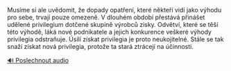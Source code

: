 
Musíme si ale uvědomit, že dopady opatření, které někteří vidí jako výhodu pro sebe, trvají pouze omezeně. V dlouhém období přestává přinášet udělené privilegium dotčené skupině výrobců zisky. Odvětví, které se těší této výhodě, láká nové podnikatele a jejich konkurence veškeré výhody privilegia odstraňuje. Úsilí získat privilegia je proto neukojitelné. Stále se tak snaží získat nová privilegia, protože ta stará ztrácejí na účinnosti.

[🔊 Poslechnout audio](/data/7-paragraphs/audio/chapter_147/para_008-Musme-si-ale-uvdomit-e-dopady-opaten-kter.mp3)
